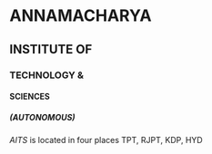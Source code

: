 # ANNAMACHARYA 
## INSTITUTE OF
### TECHNOLOGY &
#### SCIENCES
##### (AUTONOMOUS)

*AITS* is located in four places TPT, RJPT, KDP, HYD
